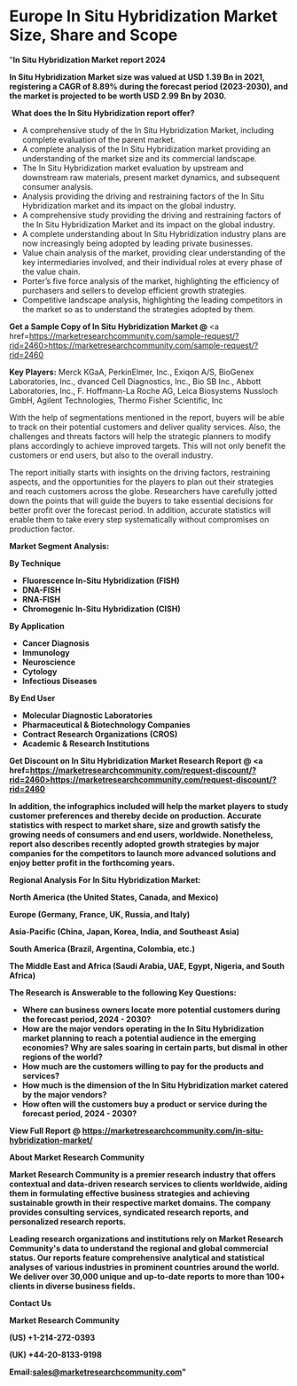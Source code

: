 # Europe In Situ Hybridization Market Size, Share and Scope
"<strong>In Situ Hybridization Market report 2024</strong>

<strong>In Situ Hybridization Market size was valued at USD 1.39 Bn in 2021, registering a CAGR of 8.89% during the forecast period (2023-2030), and the market is projected to be worth USD 2.99 Bn by 2030.</strong>

 <strong><b>What does the In Situ Hybridization report offer?</b></strong>
<ul>
  <li>A comprehensive study of the In Situ Hybridization Market, including complete evaluation of the parent market.</li>
  <li>A complete analysis of the In Situ Hybridization market providing an understanding of the market size and its commercial landscape.</li>
  <li>The In Situ Hybridization market evaluation by upstream and downstream raw materials, present market dynamics, and subsequent consumer analysis.</li>
  <li>Analysis providing the driving and restraining factors of the In Situ Hybridization market and its impact on the global industry.</li>
  <li>A comprehensive study providing the driving and restraining factors of the In Situ Hybridization Market and its impact on the global industry.</li>
  <li>A complete understanding about In Situ Hybridization industry plans are now increasingly being adopted by leading private businesses.</li>
  <li>Value chain analysis of the market, providing clear understanding of the key intermediaries involved, and their individual roles at every phase of the value chain.</li>
  <li>Porter’s five force analysis of the market, highlighting the efficiency of purchasers and sellers to develop efficient growth strategies.</li>
  <li>Competitive landscape analysis, highlighting the leading competitors in the market so as to understand the strategies adopted by them.</li>
</ul>

<strong>Get a Sample Copy of In Situ Hybridization Market @ </strong><a href=https://marketresearchcommunity.com/sample-request/?rid=2460><u>https://marketresearchcommunity.com/sample-request/?rid=2460</u></a>

<strong>Key Players:</strong> 
Merck KGaA, PerkinElmer, Inc., Exiqon A/S, BioGenex Laboratories, Inc., dvanced Cell Diagnostics, Inc., Bio SB Inc., Abbott Laboratories, Inc., F. Hoffmann-La Roche AG, Leica Biosystems Nussloch GmbH, Agilent Technologies, Thermo Fisher Scientific, Inc

With the help of segmentations mentioned in the report, buyers will be able to track on their potential customers and deliver quality services. Also, the challenges and threats factors will help the strategic planners to modify plans accordingly to achieve improved targets. This will not only benefit the customers or end users, but also to the overall industry.

The report initially starts with insights on the driving factors, restraining aspects, and the opportunities for the players to plan out their strategies and reach customers across the globe. Researchers have carefully jotted down the points that will guide the buyers to take essential decisions for better profit over the forecast period. In addition, accurate statistics will enable them to take every step systematically without compromises on production factor.

<strong>Market Segment Analysis:</strong>


<strong><strong>By Technique</strong></h4>
<ul>
 	<li>Fluorescence In-Situ Hybridization (FISH)</li>
 	<li>DNA-FISH</li>
 	<li>RNA-FISH</li>
 	<li>Chromogenic In-Situ Hybridization (CISH)</li>
</ul>
<strong><strong>By Application</strong></h4>
<ul>
 	<li>Cancer Diagnosis</li>
 	<li>Immunology</li>
 	<li>Neuroscience</li>
 	<li>Cytology</li>
 	<li>Infectious Diseases</li>
</ul>
<strong><strong>By End User</strong></h4>
<ul>
 	<li>Molecular Diagnostic Laboratories</li>
 	<li>Pharmaceutical &amp; Biotechnology Companies</li>
 	<li>Contract Research Organizations (CROS)</li>
 	<li>Academic &amp; Research Institutions</li>
</ul>

<strong>Get Discount on In Situ Hybridization Market Research Report @ </b></strong><a href=https://marketresearchcommunity.com/request-discount/?rid=2460><u>https://marketresearchcommunity.com/request-discount/?rid=2460</u></a>

In addition, the infographics included will help the market players to study customer preferences and thereby decide on production. Accurate statistics with respect to market share, size and growth satisfy the growing needs of consumers and end users, worldwide. Nonetheless, report also describes recently adopted growth strategies by major companies for the competitors to launch more advanced solutions and enjoy better profit in the forthcoming years.

<strong>Regional Analysis For In Situ Hybridization Market:</strong>

<strong>North America</strong> (the United States, Canada, and Mexico)

<strong>Europe</strong> (Germany, France, UK, Russia, and Italy)

<strong>Asia-Pacific</strong> (China, Japan, Korea, India, and Southeast Asia)

<strong>South America</strong> (Brazil, Argentina, Colombia, etc.)

<strong>The Middle East and Africa</strong> (Saudi Arabia, UAE, Egypt, Nigeria, and South Africa)

<strong>The Research is Answerable to the following Key Questions:</strong>
<ul>
 	<li>Where can business owners locate more potential customers during the forecast period, 2024 - 2030?</li>
 	<li>How are the major vendors operating in the In Situ Hybridization market planning to reach a potential audience in the emerging economies? Why are sales soaring in certain parts, but dismal in other regions of the world?</li>
 	<li>How much are the customers willing to pay for the products and services?</li>
 	<li>How much is the dimension of the In Situ Hybridization market catered by the major vendors?</li>
 	<li>How often will the customers buy a product or service during the forecast period, 2024 - 2030?</li>
</ul>

<strong>View Full Report @</strong> <a href=https://marketresearchcommunity.com/in-situ-hybridization-market/>https://marketresearchcommunity.com/in-situ-hybridization-market/</a>

<strong>About Market Research Community</strong>

Market Research Community is a premier research industry that offers contextual and data-driven research services to clients worldwide, aiding them in formulating effective business strategies and achieving sustainable growth in their respective market domains. The company provides consulting services, syndicated research reports, and personalized research reports.

Leading research organizations and institutions rely on Market Research Community's data to understand the regional and global commercial status. Our reports feature comprehensive analytical and statistical analyses of various industries in prominent countries around the world. We deliver over 30,000 unique and up-to-date reports to more than 100+ clients in diverse business fields.

<strong>Contact Us</strong>

<strong>Market Research Community</strong>

(US) +1-214-272-0393

(UK) +44-20-8133-9198

<strong>Email:</strong>sales@marketresearchcommunity.com"
